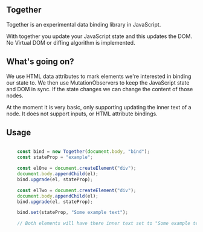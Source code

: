## Together

Together is an experimental data binding library in JavaScript. 

With together you update your JavaScript state and this updates the DOM. No Virtual DOM or diffing algorithm is implemented.

## What's going on?

We use HTML data attributes to mark elements we're interested in binding our state to. We then use MutationObservers to keep the JavaScript state and DOM in sync. If the state changes we can change the content of those nodes.

At the moment it is very basic, only supporting updating the inner text of a node. It does not support inputs, or HTML attribute bindings.

## Usage


```javascript

    const bind = new Together(document.body, "bind");
    const stateProp = "example";

    const elOne = document.createElement("div");
    document.body.appendChild(el);
    bind.upgrade(el, stateProp);

    const elTwo = document.createElement("div");
    document.body.appendChild(el);
    bind.upgrade(el, stateProp);

    bind.set(stateProp, "Some example text");

    // Both elements will have there inner text set to "Some example text"

```